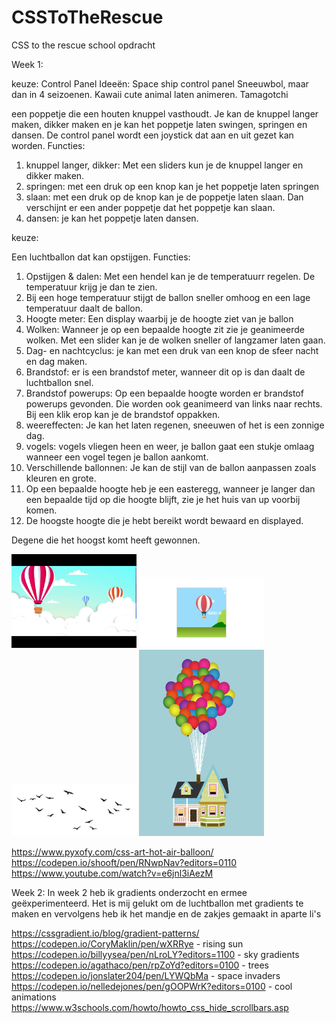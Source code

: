 # CSSToTheRescue
CSS to the rescue school opdracht

Week 1:

keuze: Control Panel 
Ideeën: 
Space ship control panel 
Sneeuwbol, maar dan in 4 seizoenen. 
Kawaii cute animal laten animeren.
Tamagotchi

een poppetje die een houten knuppel vasthoudt. Je kan de knuppel langer maken, dikker maken en je kan het poppetje laten swingen, springen en dansen.
De control panel wordt een joystick dat aan en uit gezet kan worden.
Functies: 
1. knuppel langer, dikker: Met een sliders kun je de knuppel langer en dikker maken.
2. springen: met een druk op een knop kan je het poppetje laten springen
3. slaan: met een druk op de knop kan je de poppetje laten slaan. Dan verschijnt er een ander poppetje dat het poppetje kan slaan.
4. dansen: je kan het poppetje laten dansen.

keuze:

Een luchtballon dat kan opstijgen.
Functies:
1.  Opstijgen & dalen: Met een hendel kan je de temperatuurr regelen. De temperatuur krijg je dan te zien. 
2. Bij een hoge temperatuur stijgt de ballon sneller omhoog en een lage temperatuur daalt de ballon.
3. Hoogte meter: Een display waarbij je de hoogte ziet van je ballon
4. Wolken: Wanneer je op een bepaalde hoogte zit zie je geanimeerde wolken. Met een slider kan je de wolken sneller of langzamer laten gaan.
5. Dag- en nachtcyclus: je kan met een druk van een knop de sfeer nacht en dag maken.
6. Brandstof: er is een brandstof meter, wanneer dit op is dan daalt de luchtballon snel.
7. Brandstof powerups: Op een bepaalde hoogte worden er brandstof powerups gevonden. Die worden ook geanimeerd van links naar rechts. Bij een klik erop kan je de brandstof oppakken.
8. weereffecten: Je kan het laten regenen, sneeuwen of het is een zonnige dag.
9. vogels: vogels vliegen heen en weer, je ballon gaat een stukje omlaag wanneer een vogel tegen je ballon aankomt.
10. Verschillende ballonnen: Je kan de stijl van de ballon aanpassen zoals kleuren en grote.
11. Op een bepaalde hoogte heb je een easteregg, wanneer je langer dan een bepaalde tijd op die hoogte blijft, zie je het huis van up voorbij komen.
12. De hoogste hoogte die je hebt bereikt wordt bewaard en displayed.

Degene die het hoogst komt heeft gewonnen.

<img src="readmeimg/afb2.jpg" alt="ballon1" width="200">
<img src="readmeimg/YzgobOJ-800.jpg" width="200" alt="ballon2">
<img src="readmeimg/vogels.jpg" width="200" alt="vogels">
<img src="readmeimg/uphouse.jpg" width="200" alt="uphouse">


https://www.pyxofy.com/css-art-hot-air-balloon/
https://codepen.io/shooft/pen/RNwpNav?editors=0110
https://www.youtube.com/watch?v=e6jnl3iAezM

Week 2:
In week 2 heb ik gradients onderzocht en ermee geëxperimenteerd. Het is mij gelukt om de luchtballon met gradients te maken en vervolgens heb ik het mandje en de zakjes gemaakt in aparte li's





https://cssgradient.io/blog/gradient-patterns/
https://codepen.io/CoryMaklin/pen/wXRRye - rising sun
https://codepen.io/billyysea/pen/nLroLY?editors=1100 - sky gradients
https://codepen.io/agathaco/pen/rpZoYd?editors=0100 - trees
https://codepen.io/jonslater204/pen/LYWQbMa - space invaders
https://codepen.io/nelledejones/pen/gOOPWrK?editors=0100 - cool animations
https://www.w3schools.com/howto/howto_css_hide_scrollbars.asp